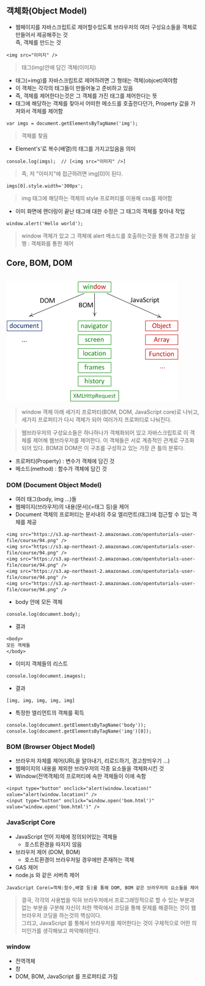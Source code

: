 ## 객체화(Object Model)
- 웹페이지를 자바스크립트로 제어할수있도록 브라우저의 여러 구성요소들을 객체로 만들어서 제공해주는 것<br/>즉, 객체를 만드는 것

```
<img src="이미지" />
```
> 태그(img)안에 담긴 객체(이미지)

- 태그(=img)를 자바스크립트로 제어하려면 그 형태는 객체(objcet)여야함
- 이 객체는 각각의 태그들이 만들어놓고 준비하고 있음
- 즉, 객체를 제어한다는것은 그 객체를 가진 태그를 제어한다는 뜻
- 태그에 해당하는 객체를 찾아서 어떠한 메소드를 호출한다던가, Property 값을 가져와서 객체를 제어함
```
var imgs = document.getElementsByTagName('img');
```
> 객체를 찾음
 
- Element's'로 복수(배열)의 태그를 가지고있음을 의미
```
console.log(imgs);  // [<img src="이미지" />]
```
> 즉, 저 "이미지"에 접근하려면 img[0]이 된다.
```
imgs[0].style.width='300px';
```
> img 태그에 해당하는 객체의 style 프로퍼티를 이용해 css를 제어함
- 이미 화면에 랜더링이 끝난 태그에 대한 수정은 그 태그의 객체를 찾아내 작업

```
window.alert('Hello world');
```
> window 객체가 있고 그 객체에 alert 메소드를 호출하는것을 통해 경고창을 실행 : 객체화를 통한 제어


## Core, BOM, DOM
<br/>![계층관계](images/jsw01.png)
> window 객체 아래 세가지 프로퍼티(BOM, DOM, JavaScript core)로 나뉘고, 세가지 프로퍼티가 다시 객체가 되어 여러가지 프로퍼티로 나눠진다.

> 웹브라우저의 구성요소들은 하나하나가 객체화되어 있고 자바스크립트로 이 객체를 제어해 웹브라우저를 제어한다. 이 객체들은 서로 계층적인 관계로 구조화되어 있다. BOM과 DOM은 이 구조를 구성하고 있는 가장 큰 틀의 분류다.

- 프로퍼티(Property) : 변수가 객체에 담긴 것
- 메소드(method) : 함수가 객체에 담긴 것

### DOM (Document Object Model)
- 여러 태그(body, img ...)들
- 웹페이지(브라우저)의 내용(문서)(=태그 등)을 제어
- Document 객체의 프로퍼티는 문서내의 주요 엘리먼트(태그)에 접근할 수 있는 객체를 제공
```
<img src="https://s3.ap-northeast-2.amazonaws.com/opentutorials-user-file/course/94.png" />
<img src="https://s3.ap-northeast-2.amazonaws.com/opentutorials-user-file/course/94.png" />
<img src="https://s3.ap-northeast-2.amazonaws.com/opentutorials-user-file/course/94.png" />
<img src="https://s3.ap-northeast-2.amazonaws.com/opentutorials-user-file/course/94.png" />
<img src="https://s3.ap-northeast-2.amazonaws.com/opentutorials-user-file/course/94.png" />
```
 
- body 안에 모든 객체
```
console.log(document.body);
```
- 결과
```
<body>
모든 객체들
</body>
```
 
- 이미지 객체들의 리스트
```
console.log(document.images);
```
- 결과
```
[img, img, img, img, img]
```
 
- 특정한 엘리먼트의 객체를 획득
```
console.log(document.getElementsByTagName('body'));
console.log(document.getElementsByTagName('img')[0]);
```
 
 
### BOM (Browser Object Model)
- 브라우저 자체를 제어(URL을 알아내기, 리로드하기, 경고창띄우기 ...)
- 웹페이지의 내용을 제외한 브라우저의 각종 요소들을 객체화시킨 것
- Window(전역객체)의 프로퍼티에 속한 객체들이 이에 속함
```
<input type="button" onclick="alert(window.location)" value="alert(window.location)" />
<input type="button" onclick="window.open('bom.html')" value="window.open('bom.html')" />
```
 
 
### JavaScript Core
- JavaScript 언어 자체에 정의되어있는 객체들
  - 호스트환경을 따지지 않음
- 브라우저 제어 (DOM, BOM)
  - 호스트환경이 브라우저일 경우에만 존재하는 객체
- GAS 제어
- node.js 와 같은 서버측 제어

`JavaScript Core(=객체:함수,배열 등)를 통해 DOM, BOM 같은 브라우저의 요소들을 제어`
 
> 결국, 각각의 사용법을 익혀 브라우저에서 프로그래밍적으로 할 수 있는 부분과 없는 부분을 구분해 자신이 처한 맥락에서 코딩을 통해 문제를 해결하는 것이 웹브라우저 코딩을 하는것의 핵심이다.<br/>그리고, JavaScript 를 통해서 브라우저를 제어한다는 것이 구체적으로 어떤 의미인가를 생각해보고 파악해야한다.
 
### window
- 전역객체
- 창
- DOM, BOM, JavaScript 를 프로퍼티로 가짐
